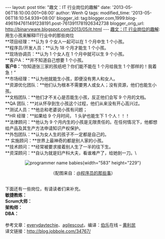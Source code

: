 --- layout: post title: "趣文：IT 行业岗位的趣解" date:
'2013-05-06T18:10:00.001+08:00' author: Wenh Q tags: modified\_time:
'2013-05-06T18:10:54.939+08:00' blogger\_id:
tag:blogger.com,1999:blog-4961947611491238191.post-7613911781926342738
blogger\_orig\_url: http://binaryware.blogspot.com/2013/05/it.html ---
[趣文：IT
行业岗位的趣解](http://www.oschina.net/news/40241/delivery-a-baby-as-a-project-it-professionals-views):\
用生小孩来解释IT行业中的那些岗位\
**项目经理：**认为 9 个女人一起可以在 1 个月中生 1 个小孩。\
**程序员/开发人员：**认为 18 个月才能生 1 个小孩。\
**现场协调员：**认为 1 个女人在 1 个月中就可以生 9 个小孩。\
**客户A：**并不知道自己想要 1 个小孩。\
**客户B：**“你知道张三家的孩纸吧？你们能不能在 1 个月给我生 1
个那样的！我着急！”\
**市场经理：**认为他就能生小孩，即便没有男人和女人。\
**资源优化团队：**他们认为根本不需要男人或女人；没有资源，他们也能生小孩。\
**文档团队：**他们才不关心是否能生小孩，反正他们会写 9 个月的文档。\
**QA 团队：**对从怀孕到生小孩这个过程，他们从来没有开心高兴过。\
**测试人员：**他总和老婆说小孩有问题；\
**HR 经理：**如果给 9 个月时间， 1 头驴也能生下 1 个人！！！\
**法律顾问：**他认为 9
个月内生的小孩是无限责任的。在任何情况下，他都想给产品及其生产方法申请知识产权保护。\
**外包团队：**认为女人生的孩子不一定都是自己的。\
** 实施顾问：**世界上最神奇的都是别人家的小孩。\
**技术顾问：**经常被要求接着别人生了一半的往下生。\
**资深顾问：**自认为就是妇产科大夫，看谁难产了，给她剖一刀。\
<div style="text-align: center;">

![programmer name
babies](http://static.oschina.net/uploads/img/201305/06065222_ozad.jpg "programmer name babies"){width="583"
height="229"}

</div>

<div style="text-align: center;">

（配图来自：[@程序员的那些事](http://weibo.com/2093492691/xykw6dRIY)）

</div>

\
下面还有一些岗位，有请读者们来补充。\
**敏捷教练：**\
**Scrum大师：**\
**架构师：**\
**DBA：**\
\
参考文章：[everydaytechie](http://www.everydaytechie.com/2011/09/18/delivery-a-baby-as-a-project-it-professionals-views/)、[agilescout](http://agilescout.com/humor-business-roles-and-designations-for-a-baby-humor/)，编译：[伯乐](http://www.jobbole.com/ "伯乐在线")在线
– [黄利民](http://blog.jobbole.com/author/%e9%bb%84%e5%88%a9%e6%b0%91/)\
译文链接：<http://blog.jobbole.com/34767/>
